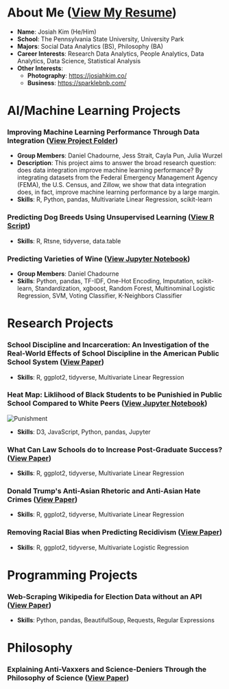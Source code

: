 # About Me ([View My Resume](https://github.com/josiahckim/main/blob/main/KIM_RESUME.pdf))
- **Name**: Josiah Kim (He/Him)
- **School**: The Pennsylvania State University, University Park
- **Majors**: Social Data Analytics (BS), Philosophy (BA) 
- **Career Interests**: Research Data Analytics, People Analytics, Data Analytics, Data Science, Statistical Analysis
- **Other Interests**:
	 - **Photography**: https://josiahkim.co/
	 - **Business**: https://sparklebnb.com/




# AI/Machine Learning Projects
### Improving Machine Learning Performance Through Data Integration ([View Project Folder](https://github.com/josiahckim/main/tree/main/Classes/Data_Integration/Final_Project))
- **Group Members**: Daniel Chadourne, Jess Strait, Cayla Pun, Julia Wurzel 
- **Description**: This project aims to answer the broad research question: does data integration improve machine learning performance? By integrating datasets from the Federal Emergency Management Agency (FEMA), the U.S. Census, and Zillow, we show that data integration does, in fact, improve machine learning performance by a large margin. 
- **Skills**: R, Python, pandas, Multivariate Linear Regression, scikit-learn

### Predicting Dog Breeds Using Unsupervised Learning ([View R Script](https://github.com/josiahckim/main/blob/main/Classes/Data_Science_Through_Statistical_Reasoning_and_Computation/Dog_Breed_Project/project/src/features/FEATURES_Dog_Breed.R))
- **Skills**: R, Rtsne, tidyverse, data.table


### Predicting Varieties of Wine ([View Jupyter Notebook](https://github.com/josiahckim/main/blob/main/Classes/Machine_Learning_for_Data_Analytics/Project_4/Project_4.ipynb))
- **Group Members**: Daniel Chadourne
- **Skills**: Python, pandas, TF-IDF, One-Hot Encoding, Imputation, scikit-learn, Standardization, xgboost, Random Forest, Multinominal Logistic Regression, SVM, Voting Classifier, K-Neighbors Classifier




# Research Projects
### School Discipline and Incarceration: An Investigation of the Real-World Effects of School Discipline in the American Public School System ([View Paper](https://github.com/josiahckim/main/blob/main/Classes/Analysis_of_Electoral_Politics/Research_Paper/Research_Paper.pdf))
- **Skills**: R, ggplot2, tidyverse, Multivariate Linear Regression

### Heat Map: Liklihood of Black Students to be Punishied in Public School Compared to White Peers ([View Jupyter Notebook](https://github.com/josiahckim/main/blob/main/Classes/Visual_Analytics_for_Data_Sciences/Kim_GroupProjectFinal.ipynb))

![Punishment](https://lh3.googleusercontent.com/pw/ACtC-3eIWAQLKvSOF6SzMuxfngkI2k5C9cNt9NQ09gA2nvLN0DdyARMs6seQ7So9JQuNl7nqLOklD1aLuR6dVnFLsdptv7L_4SG1iZ5i0q0kA7SyrInAaGJWZWkjK2ri0z208-9l6iMdjtj6I230uPRuHgcB=w1003-h682-no?authuser=0)

- **Skills**: D3, JavaScript, Python, pandas, Jupyter


### What Can Law Schools do to Increase Post-Graduate Success? ([View Paper](https://github.com/josiahckim/main/blob/main/Classes/Empirical_Legal_Studies/Kim_FinalPaper.pdf))
- **Skills**: R, ggplot2, tidyverse, Multivariate Linear Regression 

### Donald Trump's Anti-Asian Rhetoric and Anti-Asian Hate Crimes ([View Paper](https://github.com/josiahckim/main/blob/main/Classes/Social_Data_Analytics_Independent_Study/Kim_FinalProject.pdf))
- **Skills**: R, ggplot2, tidyverse, Multivariate Linear Regression 

### Removing Racial Bias when Predicting Recidivism ([View Paper](https://github.com/josiahckim/main/blob/main/Classes/Empirical_Legal_Studies/Kim_Module3.pdf))
- **Skills**: R, ggplot2, tidyverse, Multivariate Logistic Regression 




# Programming Projects
### Web-Scraping Wikipedia for Election Data without an API ([View Paper](https://github.com/josiahckim/main/blob/main/Classes/Social_Data_Analytics_Independent_Study/Kim_WebscrapingAssignment2.py))
- **Skills**: Python, pandas, BeautifulSoup, Requests, Regular Expressions



# Philosophy
### Explaining Anti-Vaxxers and Science-Deniers Through the Philosophy of Science ([View Paper](https://github.com/josiahckim/main/blob/main/Classes/Philosophy_of_Science/Kim_FinalPaper.pdf))



